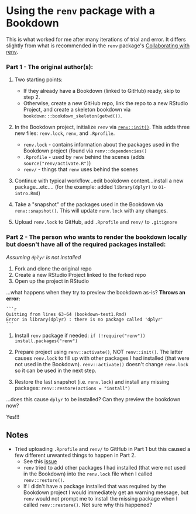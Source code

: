 # Using the `renv` package with a Bookdown

This is what worked for me after many iterations of trial and error. It differs slightly from what is recommended in the `renv` package's [Collaborating with renv](https://rstudio.github.io/renv/articles/collaborating.html).


### Part 1 - The original author(s):

1. Two starting points:
    + If they already have a Bookdown (linked to GitHub) ready, skip to step 2. 
    + Otherwise, create a new GitHub repo, link the repo to a new RStudio Project, and create a skeleton bookdown via `bookdown:::bookdown_skeleton(getwd())`.
  
1. In the Bookdown project, initialize `renv` via [`renv::init()`](https://rstudio.github.io/renv/reference/init.html). This adds three new files: `renv.lock`, `renv`, and `.Rprofile`. 
    + `renv.lock` - contains information about the packages used in the Bookdown project (found via `renv::dependencies()`
    + `.Rprofile` - used by `renv` behind the scenes (adds `source("renv/activate.R")`)
    + `renv/` - things that `renv` uses behind the scenes

1. Continue with typical workflow...edit bookdown content...install a new package...etc.... (for the example: added `library(dplyr)` to `01-intro.Rmd`)

1. Take a "snapshot" of the packages used in the Bookdown via `renv::snapshot()`. This will update `renv.lock` with any changes.

1. Upload `renv.lock` to GitHub, add `.Rprofile` and `renv/` to `.gitignore`
    

### Part 2 - The person who wants to render the bookdown locally but doesn't have all of the required packages installed:

*Assuming `dplyr` is not installed*

1. Fork and clone the original repo
1. Create a new RStudio Project linked to the forked repo
1. Open up the project in RStudio

...what happens when they try to preview the bookdown as-is? __Throws an error:__


    ```r
    Quitting from lines 63-64 (bookdown-test1.Rmd) 
    Error in library(dplyr) : there is no package called 'dplyr'
    ```

1. Install `renv` package if needed: `if (!require("renv")) install.packages("renv")`

1. Prepare project using `renv::activate()`, NOT `renv::init()`. The latter causes `renv.lock` to fill up with other packages I had installed (that were not used in the Bookdown). `renv::activate()` doesn't change `renv.lock` so it can be used in the next step.

1. Restore the last snapshot (i.e. `renv.lock`) and install any missing packages: `renv::restore(actions = "install")`

...does this cause `dplyr` to be installed? Can they preview the bookdown now?

Yes!!!



## Notes

* Tried uploading `.Rprofile` and `renv/` to GitHub in Part 1 but this caused a few different unwanted things to happen in Part 2.
    + See this [issue](https://github.com/rstudio/renv/issues/74)
    + `renv` tried to add other packages I had installed (that were not used in the Bookdown) into the `renv.lock` file when I called `renv::restore()`.
    + If I didn't have a package installed that was required by the Bookdown project I would immediately get an warning message, but `renv` would not prompt me to install the missing package when I called `renv::restore()`. Not sure why this happened?


